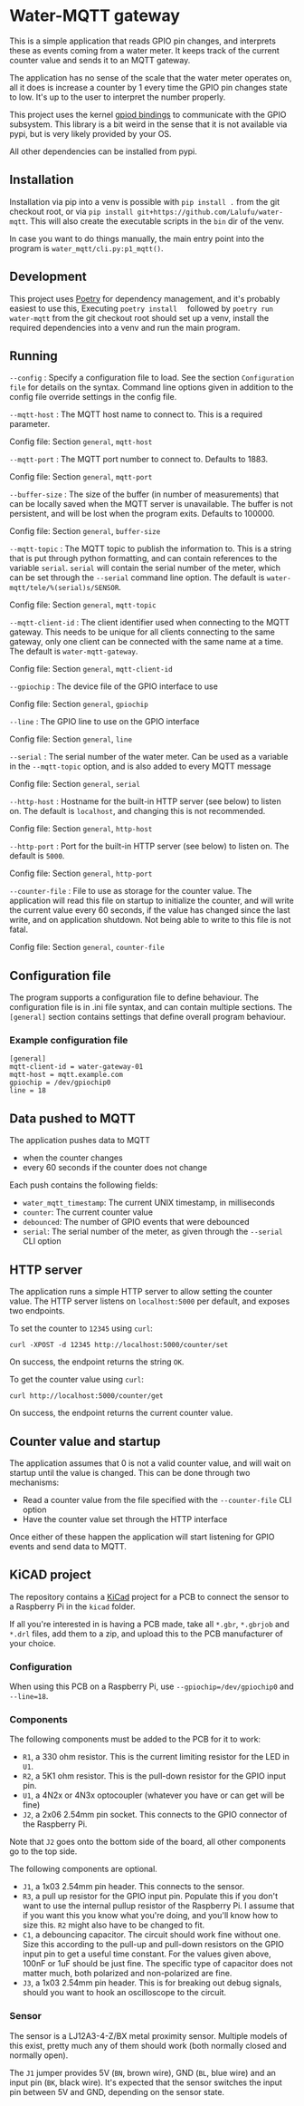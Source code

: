 # Water-MQTT gateway

This is a simple application that reads GPIO pin changes, and interprets
these as events coming from a water meter. It keeps track of the current
counter value and sends it to an MQTT gateway.

The application has no sense of the scale that the water meter operates
on, all it does is increase a counter by 1 every time the GPIO pin
changes state to low. It's up to the user to interpret the number properly.

This project uses the kernel [gpiod bindings](https://git.kernel.org/pub/scm/libs/libgpiod/libgpiod.git/)
to communicate with the GPIO subsystem. This library is a bit weird in the
sense that it is not available via pypi, but is very likely provided
by your OS.

All other dependencies can be installed from pypi.

## Installation

Installation via pip into a venv is possible with `pip install .` from
the git checkout root, or via `pip install git+https://github.com/Lalufu/water-mqtt`.
This will also create the executable scripts in the `bin` dir of the venv.

In case you want to do things manually, the main entry point into
the program is `water_mqtt/cli.py:p1_mqtt()`.

## Development

This project uses [Poetry](https://python-poetry.org/) for dependency
management, and it's probably easiest to use this, Executing `poetry install 
` followed by `poetry run water-mqtt` from the git checkout root should
set up a venv, install the required dependencies into a venv and run
the main program.

## Running

`--config`
: Specify a configuration file to load. See the section `Configuration file`
  for details on the syntax. Command line options given in addition to the
  config file override settings in the config file.

`--mqtt-host`
: The MQTT host name to connect to. This is a required parameter.

  Config file: Section `general`, `mqtt-host`

`--mqtt-port`
: The MQTT port number to connect to. Defaults to 1883.

  Config file: Section `general`, `mqtt-port`

`--buffer-size`
: The size of the buffer (in number of measurements) that can be locally
  saved when the MQTT server is unavailable. The buffer is not persistent,
  and will be lost when the program exits. Defaults to 100000.

  Config file: Section `general`, `buffer-size`

`--mqtt-topic`
: The MQTT topic to publish the information to. This is a string that is put
  through python formatting, and can contain references to the variable `serial`.
  `serial` will contain the serial number of the meter, which
  can be set through the `--serial` command line option.
  The default is `water-mqtt/tele/%(serial)s/SENSOR`.

  Config file: Section `general`, `mqtt-topic`

`--mqtt-client-id`
: The client identifier used when connecting to the MQTT gateway. This needs
  to be unique for all clients connecting to the same gateway, only one
  client can be connected with the same name at a time. The default is
  `water-mqtt-gateway`.

  Config file: Section `general`, `mqtt-client-id`

`--gpiochip`
: The device file of the GPIO interface to use

  Config file: Section `general`, `gpiochip`

`--line`
: The GPIO line to use on the GPIO interface

  Config file: Section `general`, `line`

`--serial`
: The serial number of the water meter. Can be used as a variable in the
  `--mqtt-topic` option, and is also added to every MQTT message

  Config file: Section `general`, `serial`

`--http-host`
: Hostname for the built-in HTTP server (see below) to listen on.
  The default is `localhost`, and changing this is not recommended.

  Config file: Section `general`, `http-host`

`--http-port`
: Port for the built-in HTTP server (see below) to listen on.
  The default is `5000`.

  Config file: Section `general`, `http-port`

`--counter-file`
: File to use as storage for the counter value. The application will
  read this file on startup to initialize the counter, and will write the
  current value every 60 seconds, if the value has changed since the
  last write, and on application shutdown. Not being able to write to this
  file is not fatal.

  Config file: Section `general`, `counter-file`

## Configuration file
The program supports a configuration file to define behaviour. The
configuration file is in .ini file syntax, and can contain multiple sections.
The `[general]` section contains settings that define overall program
behaviour.

### Example configuration file

```
[general]
mqtt-client-id = water-gateway-01
mqtt-host = mqtt.example.com
gpiochip = /dev/gpiochip0
line = 18

```
## Data pushed to MQTT

The application pushes data to MQTT

- when the counter changes
- every 60 seconds if the counter does not change

Each push contains the following fields:

- `water_mqtt_timestamp`: The current UNIX timestamp, in milliseconds
- `counter`: The current counter value
- `debounced`: The number of GPIO events that were debounced
- `serial`: The serial number of the meter, as given through the `--serial`
  CLI option

## HTTP server

The application runs a simple HTTP server to allow setting the counter value.
The HTTP server listens on `localhost:5000` per default, and exposes two
endpoints.

To set the counter to `12345` using `curl`:

`curl -XPOST -d 12345 http://localhost:5000/counter/set`

On success, the endpoint returns the string `OK`.


To get the counter value using `curl`:

`curl http://localhost:5000/counter/get`

On success, the endpoint returns the current counter value.


## Counter value and startup

The application assumes that 0 is not a valid counter value, and will wait on
startup until the value is changed. This can be done through two mechanisms:

- Read a counter value from the file specified with the `--counter-file` CLI
  option
- Have the counter value set through the HTTP interface

Once either of these happen the application will start listening for GPIO
events and send data to MQTT.

## KiCAD project

The repository contains a [KiCad](https://www.kicad.org) project for a PCB
to connect the sensor to a Raspberry Pi in the `kicad` folder.

If all you're interested in is having a PCB made, take all `*.gbr`, `*.gbrjob`
and `*.drl` files, add them to a zip, and upload this to the PCB manufacturer
of your choice.

### Configuration

When using this PCB on a Raspberry Pi, use `--gpiochip=/dev/gpiochip0` and
`--line=18`.

### Components

The following components must be added to the PCB for it to work:

- `R1`, a 330 ohm resistor. This is the current limiting resistor for the LED
in `U1`.
- `R2`, a 5K1 ohm resistor. This is the pull-down resistor for the GPIO input
pin.
- `U1`, a 4N2x or 4N3x optocoupler (whatever you have or can get will be fine)
- `J2`, a 2x06 2.54mm pin socket. This connects to the GPIO connector of the
Raspberry Pi.

Note that `J2` goes onto the bottom side of the board, all other components
go to the top side.

The following components are optional.

- `J1`, a 1x03 2.54mm pin header. This connects to the sensor.
- `R3`, a pull up resistor for the GPIO input pin. Populate this if you don't
want to use the internal pullup resistor of the Raspberry Pi. I assume that if you
want this you know what you're doing, and you'll know how to size this. `R2`
might also have to be changed to fit.
- `C1`, a debouncing capacitor. The circuit should work fine without one. Size
this according to the pull-up and pull-down resistors on the GPIO input pin
to get a useful time constant. For the values given above, 100nF or 1uF should
be just fine. The specific type of capacitor does not matter much, both
polarized and non-polarized are fine.
- `J3`, a 1x03 2.54mm pin header. This is for breaking out debug signals,
should you want to hook an oscilloscope to the circuit.


### Sensor
The sensor is a LJ12A3-4-Z/BX metal proximity sensor. Multiple models of this
exist, pretty much any of them should work (both normally closed and normally open).

The `J1` jumper provides 5V (`BN`, brown wire), GND (`BL`, blue wire) and an
input pin (`BK`, black wire). It's expected that the sensor switches the input
pin between 5V and GND, depending on the sensor state.
